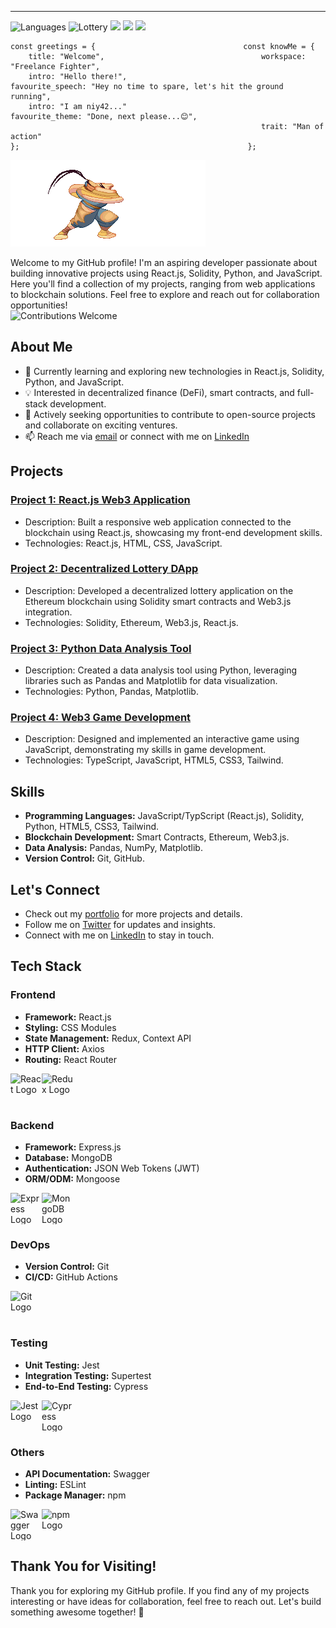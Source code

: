 ---
![Languages](https://img.shields.io/badge/Armament-Technology-blue)
![Lottery](https://img.shields.io/badge/Solidity-brightgreen)
![](https://img.shields.io/badge/Python-red)
![](https://img.shields.io/badge/Javascript-yellow)
![](https://img.shields.io/badge/TypeScript-purple)<br />
```
const greetings = {                                 const knowMe = {
    title: "Welcome",                                   workspace: "Freelance Fighter",
    intro: "Hello there!",                              favourite_speech: "Hey no time to spare, let's hit the ground running",
    intro: "I am niy42..."                              favourite_theme: "Done, next please...😊",
                                                        trait: "Man of action"
};                                                   };
```
<div style="align-items: center;">
    <img src="https://github.com/niy42/Modern_UI/blob/main/src/assets/yoroitoshi-street-fighter.gif">
</div>

Welcome to my GitHub profile! I'm an aspiring developer passionate about building innovative projects using React.js, Solidity, Python, and JavaScript. Here you'll find a collection of my projects, ranging from web applications to blockchain solutions. Feel free to explore and reach out for collaboration opportunities!<br/>![Contributions Welcome](https://img.shields.io/badge/Contributions-Welcome-orange)

## About Me

- 🌱 Currently learning and exploring new technologies in React.js, Solidity, Python, and JavaScript.
- 💡 Interested in decentralized finance (DeFi), smart contracts, and full-stack development.
- 🚀 Actively seeking opportunities to contribute to open-source projects and collaborate on exciting ventures.
- 📫 Reach me via [email](mailto:obanlaniyi42@gmail.com) or connect with me on [LinkedIn](https://www.linkedin.com/in/adeniyi-obanla-3a137914b/)

## Projects

### [Project 1: React.js Web3 Application](https://github.com/niy42/Web3.0)
- Description: Built a responsive web application connected to the blockchain using React.js, showcasing my front-end development skills.
- Technologies: React.js, HTML, CSS, JavaScript.

### [Project 2: Decentralized Lottery DApp](https://github.com/niy42/smartcontract-lottery)
- Description: Developed a decentralized lottery application on the Ethereum blockchain using Solidity smart contracts and Web3.js integration.
- Technologies: Solidity, Ethereum, Web3.js, React.js.

### [Project 3: Python Data Analysis Tool](link-to-project-repo)
- Description: Created a data analysis tool using Python, leveraging libraries such as Pandas and Matplotlib for data visualization.
- Technologies: Python, Pandas, Matplotlib.

### [Project 4: Web3 Game Development](https://github.com/niy42/nft_card_game)
- Description: Designed and implemented an interactive game using JavaScript, demonstrating my skills in game development.
- Technologies: TypeScript, JavaScript, HTML5, CSS3, Tailwind.

## Skills

- **Programming Languages:** JavaScript/TypScript (React.js), Solidity, Python, HTML5, CSS3, Tailwind.
- **Blockchain Development:** Smart Contracts, Ethereum, Web3.js.
- **Data Analysis:** Pandas, NumPy, Matplotlib.
- **Version Control:** Git, GitHub.

## Let's Connect

- Check out my [portfolio](link-to-portfolio) for more projects and details.
- Follow me on [Twitter](https://twitter.com/@yung_0x7) for updates and insights.
- Connect with me on [LinkedIn](https://www.linkedin.com/in/adeniyi-obanla-3a137914b/) to stay in touch.

## Tech Stack

### Frontend
- **Framework:** React.js
- **Styling:** CSS Modules
- **State Management:** Redux, Context API
- **HTTP Client:** Axios
- **Routing:** React Router

<div style="display: flex;">
    <img src="https://upload.wikimedia.org/wikipedia/commons/a/a7/React-icon.svg" alt="React Logo" width="50" height="50">
    <img src="https://redux.js.org/img/redux.svg" alt="Redux Logo" width="50" height="50">
</div>

### Backend
- **Framework:** Express.js
- **Database:** MongoDB
- **Authentication:** JSON Web Tokens (JWT)
- **ORM/ODM:** Mongoose

<div style="display: flex;">
    <img src="https://upload.wikimedia.org/wikipedia/commons/6/64/Expressjs.png" alt="Express Logo" width="50" height="50">
    <img src="https://webassets.mongodb.com/_com_assets/cms/mongodb_logo1-76twgcu2dm.png" alt="MongoDB Logo" width="50" height="50">
</div>

### DevOps
- **Version Control:** Git
- **CI/CD:** GitHub Actions

<div style="display: flex;">
    <img src="https://git-scm.com/images/logos/downloads/Git-Icon-1788C.png" alt="Git Logo" width="50" height="50">
</div>

### Testing
- **Unit Testing:** Jest
- **Integration Testing:** Supertest
- **End-to-End Testing:** Cypress

<div style="display: flex;">
    <img src="https://jestjs.io/img/jest.svg" alt="Jest Logo" width="50" height="50">
    <img src="https://avatars.githubusercontent.com/u/8908513?s=200&v=4" alt="Cypress Logo" width="50" height="50">
</div>

### Others
- **API Documentation:** Swagger
- **Linting:** ESLint
- **Package Manager:** npm

<div style="display: flex;">
    <img src="https://avatars.githubusercontent.com/u/7658037?s=200&v=4" alt="Swagger Logo" width="50" height="50">
    <img src="https://upload.wikimedia.org/wikipedia/commons/thumb/d/db/Npm-logo.svg/800px-Npm-logo.svg.png" alt="npm Logo" width="50" height="50">
</div>

## Thank You for Visiting!

Thank you for exploring my GitHub profile. If you find any of my projects interesting or have ideas for collaboration, feel free to reach out. Let's build something awesome together! 🚀

<!--
**niy42/niy42** is a ✨ _special_ ✨ repository because its `README.md` (this file) appears on your GitHub profile.

Here are some ideas to get you started:

- 🔭 I’m currently working on ...
- 🌱 I’m currently learning ...
- 👯 I’m looking to collaborate on ...
- 🤔 I’m looking for help with ...
- 💬 Ask me about ...
- 📫 How to reach me: ...
- 😄 Pronouns: ...
- ⚡ Fun fact: ...
-->
